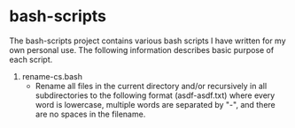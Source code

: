 # bash-scripts
The bash-scripts project contains various bash scripts I have written for my own personal use. The following information describes basic purpose of each script.

1. rename-cs.bash
    * Rename all files in the current directory and/or recursively in all subdirectories to the following format (asdf-asdf.txt) where every word is lowercase, multiple words are separated by "-", and there are no spaces in the filename.
